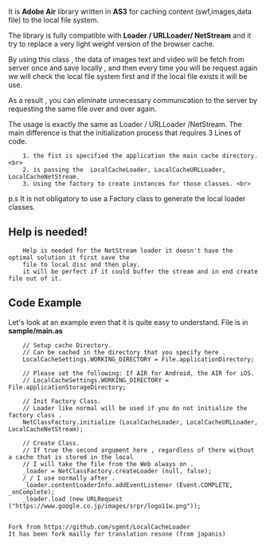 It is **Adobe Air** library written in **AS3** for caching content
(swf,images,data file) to the local file system.
    
The library is fully compatible with **Loader / URLLoader/ NetStream** and it try to replace a very light weight version of the browser cache.
     
By using this class , the data of images text  and video will be fetch from server once and save locally , and then every time you will be request again we will check the local file system first and if the local file exists it will be use. 
     
     
As a result , you can eliminate unnecessary communication to the server by requesting the same file over and over again.
    
The usage is exactly the same as Loader / URLLoader /NetStream.
The main difference is that the initialization process that requires 3 Lines of code.

        1. the fist is specified the application the main cache directory.<br>
        2. is passing the  LocalCacheLoader, LocalCacheURLLoader, LocalCacheNetStream.
        3. Using the factory to create instances for those classes. <br>
     
p.s 
It is not obligatory to use a Factory class to generate the local loader classes.    
    
Help is needed!
---------------
        Help is needed for the NetStream loader it doesn't have the optimal solution it first save the
        file to local disc and then play.
        it will be perfect if it could buffer the stream and in end create file out of it.
     
    
     
## Code Example
Let's look at an example even that it is quite easy to understand. File is in  **sample/main.as**
    
     
    
     
        // Setup cache Directory.
        // Can be cached in the directory that you specify here .
        LocalCacheSettings.WORKING_DIRECTORY = File.applicationDirectory;
        
        // Please set the following: If AIR for Android, the AIR for iOS.
        // LocalCacheSettings.WORKING_DIRECTORY = File.applicationStorageDirectory;
     
        // Init Factory Class.
        // Loader like normal will be used if you do not initialize the factory class .
        NetClassFactory.initialize (LocalCacheLoader, LocalCacheURLLoader, LocalCacheNetStream);
     
        // Create Class.
        // If true the second argument here , regardless of there without a cache that is stored in the local
        // I will take the file from the Web always on .
        _loader = NetClassFactory.createLoader (null, false);
        / / I use normally after .
        _loader.contentLoaderInfo.addEventListener (Event.COMPLETE, _onComplete);
        _loader.load (new URLRequest ("https://www.google.co.jp/images/srpr/logo11w.png"));
     
     
    Fork from https://github.com/sgmnt/LocalCacheLoader
    It has been fork mailly for translation resone (from japanis)

 